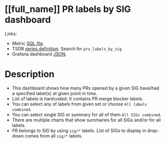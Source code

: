 <h1 id="kubernetes-dashboard">[[full_name]] PR labels by SIG dashboard</h1>
<p>Links:</p>
<ul>
<li>Metric <a href="https://github.com/cncf/devstats/blob/master/metrics/kubernetes/prs_labels_by_sig.sql" target="_blank">SQL file</a>.</li>
<li>TSDB <a href="https://github.com/cncf/devstats/blob/master/metrics/kubernetes/metrics.yaml" target="_blank">series definition</a>. Search for <code>prs_labels_by_sig</code></li>
<li>Grafana dashboard <a href="https://github.com/cncf/devstats/blob/master/grafana/dashboards/kubernetes/prs-labels-by-sig.json" target="_blank">JSON</a>.</li>
</ul>
<h1 id="description">Description</h1>
<ul>
<li>This dashboard shows how many PRs opened by a given SIG have/had a specified label(s) at given point in time.</li>
<li>List of labels is hardcoded. It contains PR merge blocker labels.</li>
<li>You can select any of labels from given set or choose <code>All labels combined</code>.</li>
<li>You can select single SIG or summary for all of them <code>All SIGs combined</code>.</li>
<li>There are multiple charts that show summaries for all SIGs and/or for all labels.</li>
<li>PR belongs to SIG by using <code>sig/*</code> labels. List of SIGs to display in drop-down comes from all <code>sig/*</code> labels.</li>
</ul>
